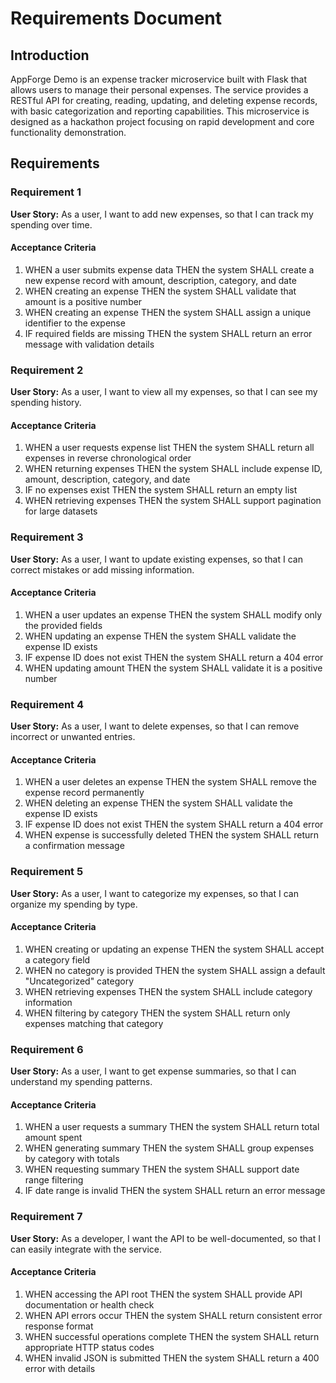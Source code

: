 # Requirements Document

## Introduction

AppForge Demo is an expense tracker microservice built with Flask that allows users to manage their personal expenses. The service provides a RESTful API for creating, reading, updating, and deleting expense records, with basic categorization and reporting capabilities. This microservice is designed as a hackathon project focusing on rapid development and core functionality demonstration.

## Requirements

### Requirement 1

**User Story:** As a user, I want to add new expenses, so that I can track my spending over time.

#### Acceptance Criteria

1. WHEN a user submits expense data THEN the system SHALL create a new expense record with amount, description, category, and date
2. WHEN creating an expense THEN the system SHALL validate that amount is a positive number
3. WHEN creating an expense THEN the system SHALL assign a unique identifier to the expense
4. IF required fields are missing THEN the system SHALL return an error message with validation details

### Requirement 2

**User Story:** As a user, I want to view all my expenses, so that I can see my spending history.

#### Acceptance Criteria

1. WHEN a user requests expense list THEN the system SHALL return all expenses in reverse chronological order
2. WHEN returning expenses THEN the system SHALL include expense ID, amount, description, category, and date
3. IF no expenses exist THEN the system SHALL return an empty list
4. WHEN retrieving expenses THEN the system SHALL support pagination for large datasets

### Requirement 3

**User Story:** As a user, I want to update existing expenses, so that I can correct mistakes or add missing information.

#### Acceptance Criteria

1. WHEN a user updates an expense THEN the system SHALL modify only the provided fields
2. WHEN updating an expense THEN the system SHALL validate the expense ID exists
3. IF expense ID does not exist THEN the system SHALL return a 404 error
4. WHEN updating amount THEN the system SHALL validate it is a positive number

### Requirement 4

**User Story:** As a user, I want to delete expenses, so that I can remove incorrect or unwanted entries.

#### Acceptance Criteria

1. WHEN a user deletes an expense THEN the system SHALL remove the expense record permanently
2. WHEN deleting an expense THEN the system SHALL validate the expense ID exists
3. IF expense ID does not exist THEN the system SHALL return a 404 error
4. WHEN expense is successfully deleted THEN the system SHALL return a confirmation message

### Requirement 5

**User Story:** As a user, I want to categorize my expenses, so that I can organize my spending by type.

#### Acceptance Criteria

1. WHEN creating or updating an expense THEN the system SHALL accept a category field
2. WHEN no category is provided THEN the system SHALL assign a default "Uncategorized" category
3. WHEN retrieving expenses THEN the system SHALL include category information
4. WHEN filtering by category THEN the system SHALL return only expenses matching that category

### Requirement 6

**User Story:** As a user, I want to get expense summaries, so that I can understand my spending patterns.

#### Acceptance Criteria

1. WHEN a user requests a summary THEN the system SHALL return total amount spent
2. WHEN generating summary THEN the system SHALL group expenses by category with totals
3. WHEN requesting summary THEN the system SHALL support date range filtering
4. IF date range is invalid THEN the system SHALL return an error message

### Requirement 7

**User Story:** As a developer, I want the API to be well-documented, so that I can easily integrate with the service.

#### Acceptance Criteria

1. WHEN accessing the API root THEN the system SHALL provide API documentation or health check
2. WHEN API errors occur THEN the system SHALL return consistent error response format
3. WHEN successful operations complete THEN the system SHALL return appropriate HTTP status codes
4. WHEN invalid JSON is submitted THEN the system SHALL return a 400 error with details